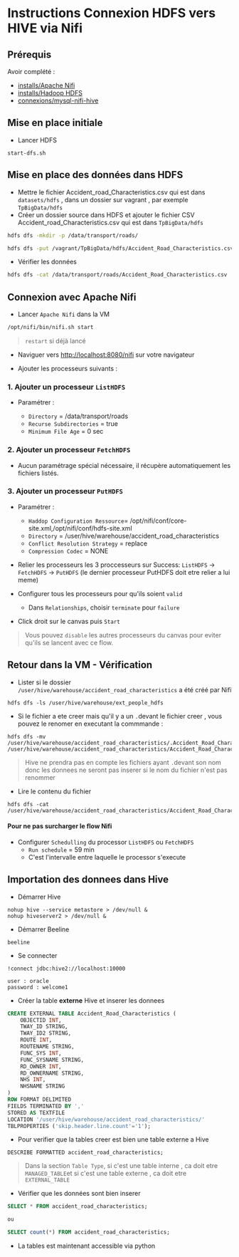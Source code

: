 # Instructions Connexion HDFS vers HIVE via Nifi

## Prérequis

Avoir complété :

* [installs/Apache Nifi](https://github.com/kkn1ttz/TP-M/tree/master/installs/Apache%20Nifi)
* [installs/Hadoop HDFS](https://github.com/kkn1ttz/TP-M/tree/master/installs/Hadoop)
* [connexions/mysql-nifi-hive](https://github.com/kkn1ttz/TP-M/tree/master/connexions/mysql-nifi-hive)

## Mise en place initiale

* Lancer HDFS

```
start-dfs.sh
```

## Mise en place des données dans HDFS 
* Mettre le fichier Accident_road_Characteristics.csv qui est dans `datasets/hdfs` , dans un dossier sur vagrant , par exemple `TpBigData/hdfs`
* Créer un dossier source dans HDFS et ajouter le fichier CSV Accident_road_Characteristics.csv qui est dans `TpBigData/hdfs`

```bash
hdfs dfs -mkdir -p /data/transport/roads/

hdfs dfs -put /vagrant/TpBigData/hdfs/Accident_Road_Characteristics.csv /data/transport/roads/

```

* Vérifier les données

```bash
hdfs dfs -cat /data/transport/roads/Accident_Road_Characteristics.csv | head -n 5
```

## Connexion avec Apache Nifi

* Lancer `Apache Nifi` dans la VM

```bash
/opt/nifi/bin/nifi.sh start
```

> `restart` si déjà lancé

* Naviguer vers [http://localhost:8080/nifi](http://localhost:8080/nifi) sur votre navigateur

* Ajouter les processeurs suivants :

### 1. Ajouter un processeur `ListHDFS`

* Paramétrer :

  * `Directory` = /data/transport/roads
  * `Recurse Subdirectories` = true
  * `Minimum File Age` = 0 sec

### 2. Ajouter un processeur `FetchHDFS`

* Aucun paramétrage spécial nécessaire, il récupère automatiquement les fichiers listés.

### 3. Ajouter un processeur `PutHDFS`

* Paramétrer :

  * `Haddop Configuration Ressource`= /opt/nifi/conf/core-site.xml,/opt/nifi/conf/hdfs-site.xml
  * `Directory` = /user/hive/warehouse/accident_road_characteristics
  * `Conflict Resolution Strategy` = replace
  * `Compression Codec` = NONE

* Relier les processeurs les 3 proccesseurs sur Success: `ListHDFS` -> `FetchHDFS` -> `PutHDFS` (le dernier processeur PutHDFS doit etre relier a lui meme)

* Configurer tous les processeurs pour qu'ils soient `valid`

  * Dans `Relationships`, choisir `terminate` pour `failure`

* Click droit sur le canvas puis `Start`
> Vous pouvez `disable` les autres processeurs du canvas pour eviter qu'ils se lancent avec ce flow.

## Retour dans la VM - Vérification

* Lister si le dossier `/user/hive/warehouse/accident_road_characteristics` a été créé par Nifi

```
hdfs dfs -ls /user/hive/warehouse/ext_people_hdfs
```
* Si le fichier a ete creer mais qu'il y a un `.`devant le fichier creer , vous pouvez le renomer en executant la commmande : 

```
hdfs dfs -mv /user/hive/warehouse/accident_road_characteristics/.Accident_Road_Characteristics.csv /user/hive/warehouse/accident_road_characteristics/Accident_Road_Characteristics.csv
```
> Hive ne prendra pas en compte les fichiers ayant `.`devant son nom donc les donnees ne seront pas inserer si le nom du fichier n'est pas renommer

* Lire le contenu du fichier

```
hdfs dfs -cat /user/hive/warehouse/accident_road_characteristics/Accident_Road_Characteristics.csv
```

#### Pour ne pas surcharger le flow Nifi
- Configurer `Schedulling` du processor `ListHDFS` ou `FetchHDFS`
  - `Run schedule` = 59 min
  - C'est l'intervalle entre laquelle le processor s'execute

## Importation des donnees dans Hive

* Démarrer Hive
```
nohup hive --service metastore > /dev/null &
nohup hiveserver2 > /dev/null &
```

* Démarrer Beeline
```
beeline
```

* Se connecter 
```
!connect jdbc:hive2://localhost:10000

user : oracle
password : welcome1
``` 

* Créer la table **externe** Hive et inserer les donnees

```sql
CREATE EXTERNAL TABLE Accident_Road_Characteristics (
    OBJECTID INT,
    TWAY_ID STRING,
    TWAY_ID2 STRING,
    ROUTE INT,
    ROUTENAME STRING,
    FUNC_SYS INT,
    FUNC_SYSNAME STRING,
    RD_OWNER INT,
    RD_OWNERNAME STRING,
    NHS INT,
    NHSNAME STRING
)
ROW FORMAT DELIMITED
FIELDS TERMINATED BY ','
STORED AS TEXTFILE
LOCATION '/user/hive/warehouse/accident_road_characteristics/'
TBLPROPERTIES ('skip.header.line.count'='1');
```

* Pour verifier que la tables creer est bien une table externe a Hive
```
DESCRIBE FORMATTED accident_road_characteristics;
```
> Dans la section `Table Type`, si c'est une table interne , ca doit etre `MANAGED_TABLE`et si c'est une table externe , ca doit etre `EXTERNAL_TABLE`


* Vérifier que les données sont bien inserer

```sql
SELECT * FROM accident_road_characteristics;

ou 

SELECT count(*) FROM accident_road_characteristics;
```

* La tables est maintenant accessible via python
